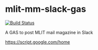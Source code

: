 # mlit-mm-slack-gas
[![Build Status](https://travis-ci.org/ymkjp/mlit-mm-slack-gas.svg?branch=master)](https://travis-ci.org/ymkjp/mlit-mm-slack-gas)

A GAS to post MLIT mail magazine in Slack


https://script.google.com/home
